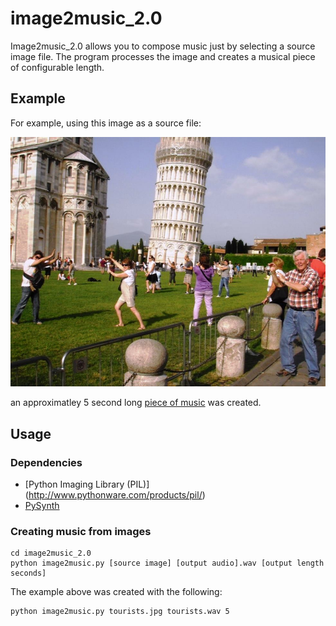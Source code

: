 # image2music_2.0

Image2music_2.0 allows you to compose music just by selecting a source image file. The program processes the image and creates a musical piece of configurable length. 

## Example
For example, using this image as a source file:

![Tourists Image](/tourists.jpg)

an approximatley 5 second long [piece of music](https://www.dropbox.com/s/2p9y2qy7afz5j9m/tourists.wav?dl=0) was created.


## Usage
### Dependencies
- [Python Imaging Library (PIL)] (http://www.pythonware.com/products/pil/)
- [PySynth](https://mdoege.github.io/PySynth/)

### Creating music from images
```
cd image2music_2.0
python image2music.py [source image] [output audio].wav [output length seconds]
```

The example above was created with the following:
```
python image2music.py tourists.jpg tourists.wav 5
```
